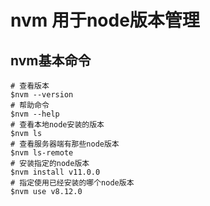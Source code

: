 # nvm 用于node版本管理

## nvm基本命令

```shell
# 查看版本
$nvm --version
# 帮助命令
$nvm --help
# 查看本地node安装的版本
$nvm ls
# 查看服务器端有那些node版本
$nvm ls-remote
# 安装指定的node版本
$nvm install v11.0.0
# 指定使用已经安装的哪个node版本
$nvm use v8.12.0
```

